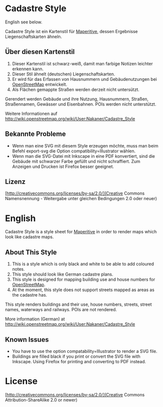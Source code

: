 Cadastre Style
=============
English see below.

Cadastre Style ist ein Kartenstil für [Maperitive](http://www.maperitive.net), 
dessen Ergebnisse Liegenschaftskarten ähneln.

Über diesen Kartenstil
--------------
1. Dieser Kartenstil ist schwarz-weiß, damit man farbige Notizen leichter erkennen kann.
2. Dieser Stil ähnelt (deutschen) Liegenschaftskarten.
3. Er wird für das Erfassen von Hausnummern und Gebäudenutzungen bei [OpenStreetMap](http://www.openstreetmap.org) 
entwickelt.
4. Als Flächen gemappte Straßen werden derzeit nicht untersützt.

Gerendert werden Gebäude und ihre Nutzung, Hausnummern, Straßen, Straßennamen, Gewässer und Eisenbahnen. 
POIs werden nicht unterstützt.

Weitere Informationen auf http://wiki.openstreetmap.org/wiki/User:Nakaner/Cadastre_Style

Bekannte Probleme
-------------- 
* Wenn man eine SVG mit diesem Style erzeugen möchte, muss man beim Befehl export-svg die Option 
compatibility=Illustrator wählen.
* Wenn man die SVG-Datei mit Inkscape in eine PDF konvertiert, sind die Gebäude mit schwarzer Farbe gefüllt 
und nicht schraffiert. Zum Anzeigen und Drucken ist Firefox besser geeignet.

Lizenz
--------------
[http://creativecommons.org/licenses/by-sa/2.0/](Creative Commons Namensnennung - Weitergabe unter gleichen Bedingungen 2.0 oder neuer)

English
==============

Cadastre Style is a style sheet for [Maperitive](http://www.maperitive.net) 
in order to render maps which look like cadastre maps.

About This Style
-------------
1. This is a style which is only black and white to be able to add coloured notes.
2. This style should look like German cadastre plans.
3. This style is designed for mapping building use and house numbers for [OpenStreetMap](http://www.openstreetmap.org).
4. At the moment, this style does not support streets mapped as areas as the cadastre has.

This style renders buildings and their use, house numbers, streets, street names, waterways and railways.
POIs are not rendered.

More information (German) at http://wiki.openstreetmap.org/wiki/User:Nakaner/Cadastre_Style

Known Issues
-------------
* You have to use the option compatability=Illustrator to render a SVG file.
* Buildings are filled black if you print or convert the SVG file with Inkscape. 
Using Firefox for printing and converting to PDF instead.


License
=============
[http://creativecommons.org/licenses/by-sa/2.0/](Creative Commons Attribution-ShareAlike 2.0 or newer)
